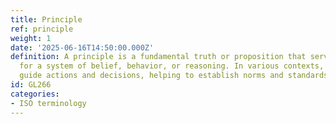 ```yaml
---
title: Principle
ref: principle
weight: 1
date: '2025-06-16T14:50:00.000Z'
definition: A principle is a fundamental truth or proposition that serves as the foundation
  for a system of belief, behavior, or reasoning. In various contexts, principles
  guide actions and decisions, helping to establish norms and standards.
id: GL266
categories:
- ISO terminology
---
```


